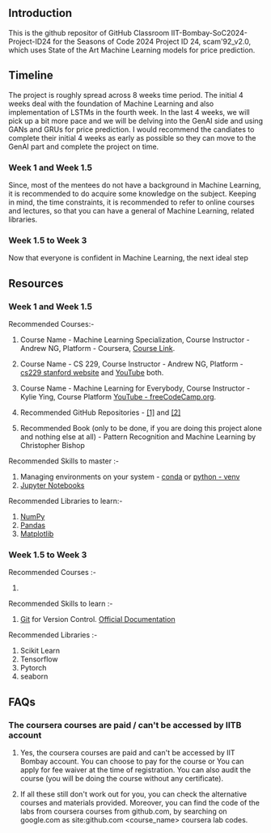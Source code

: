 ## Introduction

This is the github repositor of GitHub Classroom IIT-Bombay-SoC2024-Project-ID24 for the Seasons of Code 2024 Project ID 24, scam'92_v2.0, which uses State of the Art Machine Learning models for price prediction.

## Timeline

The project is roughly spread across 8 weeks time period.
The initial 4 weeks deal with the foundation of Machine Learning and also implementation of LSTMs in the fourth week. In the last 4 weeks, we will pick up a bit more pace and we will be delving into the GenAI side and using GANs and GRUs for price prediction. I would recommend the candiates to complete their initial 4 weeks as early as possible so they can move to the GenAI part and complete the project on time.

### Week 1 and Week 1.5

Since, most of the mentees do not have a background in Machine Learning, it is recommended to do acquire some knowledge on the subject. Keeping in mind, the time constraints, it is recommended to refer to online courses and lectures, so that you can have a general of Machine Learning, related libraries.

### Week 1.5 to Week 3

Now that everyone is confident in Machine Learning, the next ideal step

## Resources

### Week 1 and Week 1.5

Recommended Courses:-

1. Course Name - Machine Learning Specialization, Course Instructor - Andrew NG, Platform - Coursera, [Course Link](https://tinyurl.com/yc66vcpk).

2. Course Name - CS 229, Course Instructor - Andrew NG, Platform - [cs229 stanford website](https://cs229.stanford.edu/) and [YouTube](https://www.youtube.com/playlist?list=PLoROMvodv4rMiGQp3WXShtMGgzqpfVfbU) both.

3. Course Name - Machine Learning for Everybody, Course Instructor - Kylie Ying, Course Platform [YouTube - freeCodeCamp.org](https://www.youtube.com/watch?v=i_LwzRVP7bg).

4. Recommended GitHub Repositories - [[1]](https://github.com/codebasics/py/tree/master/ML) and [[2]](https://github.com/codebasics/py/tree/master/DeepLearningML)

5. Recommended Book (only to be done, if you are doing this project alone and nothing else at all) - Pattern Recognition and Machine Learning by Christopher Bishop

Recommended Skills to master :-

1. Managing environments on your system - [conda](https://www.youtube.com/watch?v=sDCtY9Z1bqE) or [python - venv](https://www.youtube.com/watch?v=APOPm01BVrk&pp=ygUNdmVudiB0dXRvcmlhbA%3D%3D)
2. [Jupyter Notebooks](https://www.dataquest.io/blog/jupyter-notebook-tutorial/)

Recommended Libraries to learn:-

1. [NumPy](https://numpy.org/devdocs/user/index.html)
2. [Pandas](https://pandas.pydata.org/docs/user_guide/index.html)
3. [Matplotlib](https://matplotlib.org/stable/users/index.html)

### Week 1.5 to Week 3

Recommended Courses :-

1.

Recommended Skills to learn :-

1. [Git](https://www.youtube.com/watch?v=CvUiKWv2-C0) for Version Control. [Official Documentation](https://github.com/git-guides)

Recommended Libraries :-

1. Scikit Learn
2. Tensorflow
3. Pytorch
4. seaborn

## FAQs

### The coursera courses are paid / can't be accessed by IITB account

1. Yes, the coursera courses are paid and can't be accessed by IIT Bombay account. You can choose to pay for the course or You can apply for fee waiver at the time of registration. You can also audit the course (you will be doing the course without any certificate).

2. If all these still don't work out for you, you can check the alternative courses and materials provided. Moreover, you can find the code of the labs from coursera courses from github.com, by searching on google.com as site:github.com <course_name> coursera lab codes.

